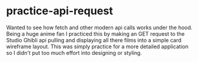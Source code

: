 # practice-api-request
Wanted to see how fetch and other modern api calls works under the hood. Being a huge anime fan I practiced this by making an GET request to the Studio Ghibli api pulling and displaying all there films into a simple card wireframe layout. This was simply practice for a more detailed application so I didn't put too much effort into designing or styling.
